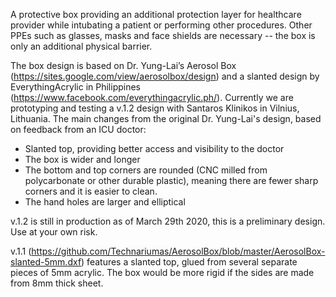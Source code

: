 A protective box providing an additional protection layer for healthcare provider while intubating a patient or performing other procedures. Other PPEs such as glasses, masks and face shields are necessary -- the box is only an additional physical barrier.

The box design is based on Dr. Yung-Lai’s Aerosol Box (https://sites.google.com/view/aerosolbox/design) and a slanted design by EverythingAcrylic in Philippines (https://www.facebook.com/everythingacrylic.ph/). Currently we are prototyping and testing a v.1.2 design with Santaros Klinikos in Vilnius, Lithuania. The main changes from the original Dr. Yung-Lai's design, based on feedback from an ICU doctor:

 * Slanted top, providing better access and visibility to the doctor
 * The box is wider and longer
 * The bottom and top corners are rounded (CNC milled from polycarbonate or other durable plastic), meaning there are fewer sharp corners and it is easier to clean.
 * The hand holes are larger and elliptical

v.1.2 is still in production as of March 29th 2020, this is a preliminary design. Use at your own risk.

v.1.1 (https://github.com/Technariumas/AerosolBox/blob/master/AerosolBox-slanted-5mm.dxf) features a slanted top, glued from several separate pieces of 5mm acrylic. The box would be more rigid if the sides are made from 8mm thick sheet. 
